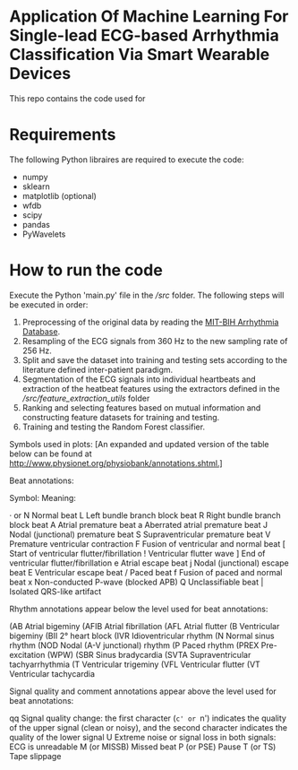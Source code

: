 #  Application Of Machine Learning For Single-lead ECG-based Arrhythmia Classification Via Smart Wearable Devices
This repo contains the code used for 

# Requirements
The following Python libraires are required to execute the code: 

* numpy
* sklearn
* matplotlib (optional)
* wfdb
* scipy
* pandas
* PyWavelets

# How to run the code
Execute the Python 'main.py' file in the _/src_ folder. The following steps will be executed in order:

1. Preprocessing of the original data by reading the [MIT-BIH Arrhythmia Database](https://physionet.org/content/mitdb/1.0.0/).
2. Resampling of the ECG signals from 360 Hz to the new sampling rate of 256 Hz.
3. Split and save the dataset into training and testing sets according to the literature defined inter-patient paradigm.
4. Segmentation of the ECG signals into individual heartbeats and extraction of the heatbeat features using the extractors defined in the _/src/feature_extraction_utils_ folder
5. Ranking and selecting features based on mutual information and constructing feature datasets for training and testing.
6. Training and testing the Random Forest classifier.


Symbols used in plots:
[An expanded and updated version of the table below can be found at http://www.physionet.org/physiobank/annotations.shtml.]


Beat annotations:

Symbol:	              Meaning:

· or N	              Normal beat
L	                  Left bundle branch block beat
R	                  Right bundle branch block beat
A	                  Atrial premature beat
a	                  Aberrated atrial premature beat
J	                  Nodal (junctional) premature beat
S	                  Supraventricular premature beat
V	                  Premature ventricular contraction
F	                  Fusion of ventricular and normal beat
[	                  Start of ventricular flutter/fibrillation
!	                  Ventricular flutter wave
]	                  End of ventricular flutter/fibrillation
e	                  Atrial escape beat
j	                  Nodal (junctional) escape beat
E	                  Ventricular escape beat
/	                  Paced beat
f	                  Fusion of paced and normal beat
x	                  Non-conducted P-wave (blocked APB)
Q	                  Unclassifiable beat
|	                  Isolated QRS-like artifact




Rhythm annotations appear below the level used for beat annotations:

(AB	                  Atrial bigeminy
(AFIB	              Atrial fibrillation
(AFL	              Atrial flutter
(B	                  Ventricular bigeminy
(BII	              2° heart block
(IVR	              Idioventricular rhythm
(N	                  Normal sinus rhythm
(NOD	              Nodal (A-V junctional) rhythm
(P	                  Paced rhythm
(PREX	              Pre-excitation (WPW)
(SBR	              Sinus bradycardia
(SVTA	              Supraventricular tachyarrhythmia
(T	                  Ventricular trigeminy
(VFL	              Ventricular flutter
(VT	                  Ventricular tachycardia




Signal quality and comment annotations appear above the level used for beat annotations:

qq	                  Signal quality change: the first character (`c' or `n') indicates the quality of the upper signal (clean or noisy), 
                      and the second character indicates the quality of the lower signal
U	                  Extreme noise or signal loss in both signals: ECG is unreadable
M (or MISSB)	      Missed beat
P (or PSE)	          Pause
T (or TS)	          Tape slippage

